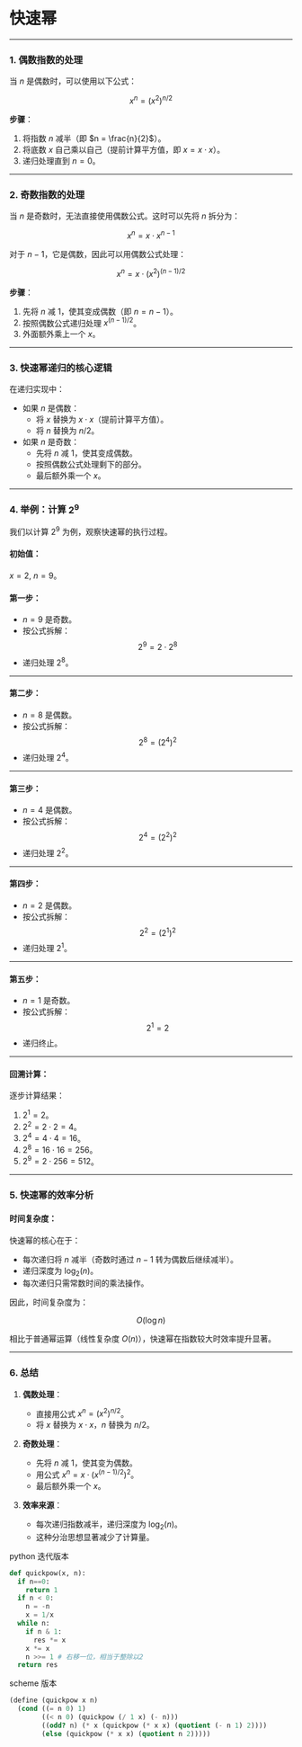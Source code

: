 # 快速幂

---

### **1. 偶数指数的处理**

当 $n$ 是偶数时，可以使用以下公式：

$$
x^n = (x^2)^{n/2}
$$

**步骤**：

1. 将指数 $n$ 减半（即 $n = \frac{n}{2}$）。
2. 将底数 $x$ 自己乘以自己（提前计算平方值，即 $x = x \cdot x$）。
3. 递归处理直到 $n = 0$。

---

### **2. 奇数指数的处理**

当 $n$ 是奇数时，无法直接使用偶数公式。这时可以先将 $n$ 拆分为：

$$
x^n = x \cdot x^{n-1}
$$

对于 $n-1$，它是偶数，因此可以用偶数公式处理：

$$
x^n = x \cdot (x^2)^{(n-1)/2}
$$

**步骤**：

1. 先将 $n$ 减 1，使其变成偶数（即 $n = n - 1$）。
2. 按照偶数公式递归处理 $x^{(n-1)/2}$。
3. 外面额外乘上一个 $x$。

---

### **3. 快速幂递归的核心逻辑**

在递归实现中：

- 如果 $n$ 是偶数：
  - 将 $x$ 替换为 $x \cdot x$（提前计算平方值）。
  - 将 $n$ 替换为 $n / 2$。
- 如果 $n$ 是奇数：
  - 先将 $n$ 减 1，使其变成偶数。
  - 按照偶数公式处理剩下的部分。
  - 最后额外乘一个 $x$。

---

### **4. 举例：计算 $2^9$**

我们以计算 $2^9$ 为例，观察快速幂的执行过程。

#### **初始值**：

$x = 2$, $n = 9$。

#### **第一步**：

- $n = 9$ 是奇数。
- 按公式拆解：
  $$
  2^9 = 2 \cdot 2^8
  $$
- 递归处理 $2^8$。

---

#### **第二步**：

- $n = 8$ 是偶数。
- 按公式拆解：
  $$
  2^8 = (2^4)^2
  $$
- 递归处理 $2^4$。

---

#### **第三步**：

- $n = 4$ 是偶数。
- 按公式拆解：
  $$
  2^4 = (2^2)^2
  $$
- 递归处理 $2^2$。

---

#### **第四步**：

- $n = 2$ 是偶数。
- 按公式拆解：
  $$
  2^2 = (2^1)^2
  $$
- 递归处理 $2^1$。

---

#### **第五步**：

- $n = 1$ 是奇数。
- 按公式拆解：
  $$
  2^1 = 2
  $$
- 递归终止。

---

#### **回溯计算**：

逐步计算结果：

1. $2^1 = 2$。
2. $2^2 = 2 \cdot 2 = 4$。
3. $2^4 = 4 \cdot 4 = 16$。
4. $2^8 = 16 \cdot 16 = 256$。
5. $2^9 = 2 \cdot 256 = 512$。

---

### **5. 快速幂的效率分析**

#### **时间复杂度**：

快速幂的核心在于：

- 每次递归将 $n$ 减半（奇数时通过 $n-1$ 转为偶数后继续减半）。
- 递归深度为 $\log_2(n)$。
- 每次递归只需常数时间的乘法操作。

因此，时间复杂度为：

$$
O(\log n)
$$

相比于普通幂运算（线性复杂度 $O(n)$），快速幂在指数较大时效率提升显著。

---

### **6. 总结**

1. **偶数处理**：

   - 直接用公式 $x^n = (x^2)^{n/2}$。
   - 将 $x$ 替换为 $x \cdot x$，$n$ 替换为 $n / 2$。

2. **奇数处理**：

   - 先将 $n$ 减 1，使其变为偶数。
   - 用公式 $x^n = x \cdot (x^{(n-1)/2})^2$。
   - 最后额外乘一个 $x$。

3. **效率来源**：
   - 每次递归指数减半，递归深度为 $\log_2(n)$。
   - 这种分治思想显著减少了计算量。

python 迭代版本

```python
def quickpow(x, n):
  if n==0:
    return 1
  if n < 0:
    n = -n
    x = 1/x
  while n:
    if n & 1:
      res *= x
    x *= x
    n >>= 1 # 右移一位，相当于整除以2
  return res
```

scheme 版本

```scheme
(define (quickpow x n)
  (cond ((= n 0) 1)
        ((< n 0) (quickpow (/ 1 x) (- n)))
        ((odd? n) (* x (quickpow (* x x) (quotient (- n 1) 2))))
        (else (quickpow (* x x) (quotient n 2)))))
```
